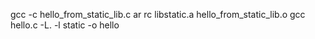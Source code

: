 gcc -c hello_from_static_lib.c
ar rc libstatic.a hello_from_static_lib.o 
gcc hello.c -L. -l static -o hello

